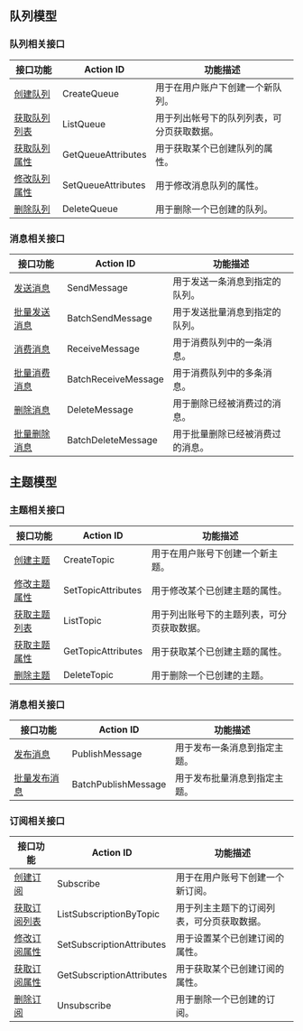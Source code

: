 
## 队列模型

### 队列相关接口
| 接口功能 | Action ID | 功能描述
|---------|---------|---------|
| [创建队列](/doc/api/431/5832) | CreateQueue|用于在用户账户下创建一个新队列。|
| [获取队列列表](/doc/api/431/5833) | ListQueue|用于列出帐号下的队列列表，可分页获取数据。|
| [获取队列属性](/doc/api/431/5834)  | GetQueueAttributes|用于获取某个已创建队列的属性。|
| [修改队列属性](/doc/api/431/5835) | SetQueueAttributes | 用于修改消息队列的属性。|
| [删除队列](/doc/api/431/5836) | DeleteQueue| 用于删除一个已创建的队列。|


### 消息相关接口
| 接口功能 | Action ID | 功能描述|
|---------|---------|---------|
| [发送消息](/doc/api/431/5837) | SendMessage| 用于发送一条消息到指定的队列。|
| [批量发送消息](/doc/api/431/5838) | BatchSendMessage | 用于发送批量消息到指定的队列。|
| [消费消息](/doc/api/431/5839)  | ReceiveMessage| 用于消费队列中的一条消息。|
| [批量消费消息](/doc/api/431/5924) | BatchReceiveMessage | 用于消费队列中的多条消息。|
| [删除消息](/doc/api/431/5840) | DeleteMessage | 用于删除已经被消费过的消息。|
| [批量删除消息](/doc/api/431/5841) | BatchDeleteMessage | 用于批量删除已经被消费过的消息。|


## 主题模型

### 主题相关接口
| 接口功能 | Action ID | 功能描述|
|---------|---------|---------|
|[创建主题](/doc/api/406/7405)|CreateTopic|用于在用户账号下创建一个新主题。|
|[修改主题属性](/doc/api/406/7406)|SetTopicAttributes|用于修改某个已创建主题的属性。|
|[获取主题列表](/doc/api/406/7407)|ListTopic |用于列出账号下的主题列表，可分页获取数据。|
|[获取主题属性](/doc/api/406/7408)|GetTopicAttributes|用于获取某个已创建主题的属性。|
|[删除主题](/doc/api/406/7409)|DeleteTopic |用于删除一个已创建的主题。|


### 消息相关接口
|接口功能|Action ID |功能描述|
|---------|---------|---------|
|[发布消息](/doc/api/406/7411)|PublishMessage |用于发布一条消息到指定主题。|
|[批量发布消息](/doc/api/406/7412)|BatchPublishMessage|用于发布批量消息到指定主题。|


### 订阅相关接口
|接口功能|Action ID| 功能描述|
|---------|---------|---------|
|[创建订阅](/doc/api/406/7414)| Subscribe |用于在用户账号下创建一个新订阅。|
|[获取订阅列表](/doc/api/406/7415)| ListSubscriptionByTopic |用于列主主题下的订阅列表，可分页获取数据。|
|[修改订阅属性](/doc/api/406/7416)| SetSubscriptionAttributes| 用于设置某个已创建订阅的属性。|
|[获取订阅属性](/doc/api/406/7418)| GetSubscriptionAttributes |用于获取某个已创建订阅的属性。|
|[删除订阅](/doc/api/406/7417)|Unsubscribe |用于删除一个已创建的订阅。|
